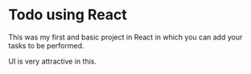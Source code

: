 # Todo using React

This was my first and basic project in React in which you can add your tasks to be performed.   

UI is very attractive in this.







 



 




 














 



















































































